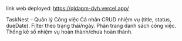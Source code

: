 link web deployed: https://qldapm-dvh.vercel.app/

TaskNest – Quản lý Công việc Cá nhân
CRUD nhiệm vụ (title, status, dueDate).
Filter theo trạng thái/ngày.
Phân trang danh sách công việc.
Thống kê số nhiệm vụ hoàn thành/chưa hoàn thành.
